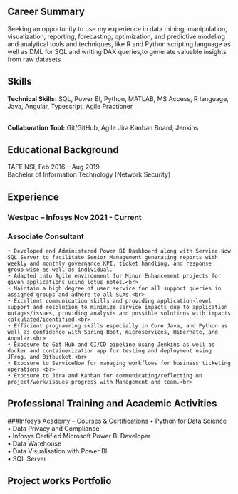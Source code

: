 ## Career Summary
Seeking an opportunity to use my experience in data mining, manipulation, visualization, reporting, forecasting, optimization, and predictive modeling and analytical tools and techniques, like R and Python scripting language as well as DML for SQL and writing DAX queries,to generate valuable insights from raw datasets

## Skills
<b>Technical Skills:</b> SQL, Power BI, Python, MATLAB, MS Access, R language, Java, Angular, Typescript, Agile Practioner

<br><b>Collaboration Tool:</b> Git/GitHub, Agile Jira Kanban Board, Jenkins

## Educational Background
TAFE NSI, Feb 2016 – Aug 2019 
<br>
Bachelor of Information Technology (Network Security) 

## Experience
### Westpac – Infosys 						 		Nov 2021 - Current
### Associate Consultant
    • Developed and Administered Power BI Dashboard along with Service Now SQL Server to facilitate Senior Management generating reports with weekly and monthly governance KPI, ticket handling, and response group-wise as well as individual. 
    • Adapted into Agile environment for Minor Enhancement projects for given applications using lotus notes.<br>
    • Maintain a high degree of user service for all support queries in assigned groups and adhere to all SLAs.<br>
    • Excellent communication skills and providing application-level support and resolution to minimize service impacts due to application outages/issues, providing analysis and possible solutions with impacts calculated/identified.<br>
    • Efficient programming skills especially in Core Java, and Python as well as confidence with Spring Boot, microservices, Hibernate, and Angular.<br>
    • Exposure to Git Hub and CI/CD pipeline using Jenkins as well as docker and containerization app for testing and deployment using JFrog, and Bitbucket.<br>
    • Exposure to ServiceNow for managing workflows for business ticketing operations.<br>
    • Exposure to Jira and Kanban for communicating/reflecting on project/work/issues progress with Management and team.<br>

## Professional Training and Academic Activities
###Infosys Academy – Courses & Certifications
    • Python for Data Science<br>
    • Data Privacy and Compliance<br>
    • Infosys Certified Microsoft Power BI Developer<br>
    • Data Warehouse<br>
    • Data Visualisation with Power BI<br>
    • SQL Server<br>

## Project works Portfolio
